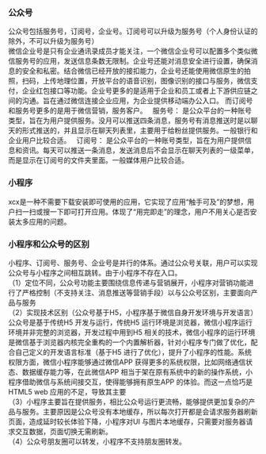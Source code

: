 ### 公众号
公众号包括服务号，订阅号，企业号。订阅号可以升级为服务号（个人身份认证的除外，不可以升级为服务号）    
微信企业号是只有企业通讯录成员才能关注，一个微信企业号可以配置多个类似微信服务号的应用，发送信息条数无限制。企业号还能对消息安全进行设置，确保消息的安全和私密。结合微信已经开放的接扣能力，企业号还能使用微信原生的拍照，扫码，上传地理位置，开放平台的语音识别，图像识别的接口与服务，微信支付，企业红包接口等功能。企业号更多的是适用于企业和员工或者上下游供应链之间的沟通。旨在通过微信连接企业应用，为企业提供移动端办公入口。
而订阅号和服务号更多的是用于微信营销，服务客户。  
服务号： 是公众平台的一种账号类型，旨在为用户提供服务。没月可以推送四条消息，服务号有消息推送时是以聊天的形式推送的，并且显示在聊天列表里，主要用于给粉丝提供服务。一般银行和企业用户比较合适。  
订阅号： 是公众平台的一种账号类型，旨在为用户提供信息和资讯。每天可以推送一条消息，发送消息后不会显示在聊天列表的一级菜单，而是显示在订阅号的文件夹里面。一般媒体用户比较合适。  

### 小程序
xcx是一种不需要下载安装即可使用的应用，它实现了应用“触手可及”的梦想，用户扫一扫或搜一下即可打开应用。体现了“用完即走”的理念，用户不用关心是否安装太多应用的问题。  

### 小程序和公众号的区别
小程序、订阅号、服务号、企业号是并行的体系。通过公众号关联，用户可以实现公众号与小程序之间相互跳转。由于小程序不存在入口。  
（1）定位不同，公众号功能主要围绕信息传递与营销展开，小程序对营销功能进行了严格控制（不支持关注、消息推送等营销手段）以与公众号区别，主要面向产品与服务  
（2）实现技术区别（公众号基于H5，小程序基于微信自身开发环境与开发语言）    
公众号是基于传统H5 开发与运行，传统H5 运行环境是浏览器，微信小程序运行环境并非完整的浏览器，开发过程中用到H5 相关的技术，微信小程序的运行环境是微信基于浏览器内核完全重构的一个内置解析器，针对小程序专门做了优化，配合自己定义的开发语言标准（基于H5 进行了优化），提升了小程序的性能。系统权限方面，微信小程序能够通过微信APP 获得更多的系统权限，比如网络通信状态、数据缓存能力等，在此微信APP 相当于架在原有系统中的新的操作系统，小程序借助微信与系统间接交互，使得能够拥有原生APP 的体验。而这一点恰巧是HTML5 web 应用的不足，导致其主要  
（3）小程序主要旨在提供服务，相比公众号运行更流畅，能够提供更加复杂的产品与服务。主要原因是公众号没有本地缓存，所以每次打开都是会请求服务器刷新页面，造成延时较长体验下降，小程序对UI 与图片本地缓存，只需要对服务器请求交互数据，页面切换无需刷新。  
（4）公众号朋友圈可以转发，小程序不支持朋友圈转发。  
 
